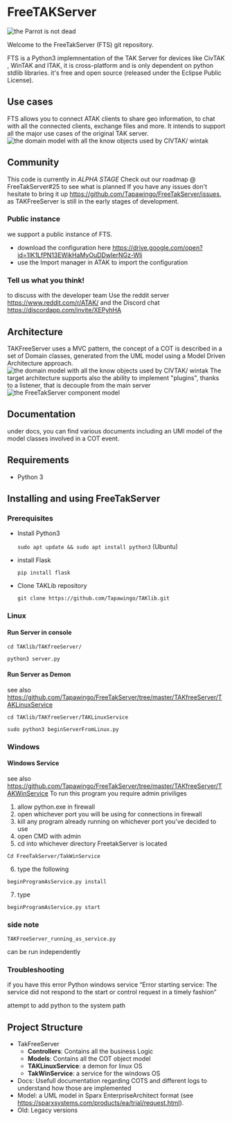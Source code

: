 # FreeTAKServer

![the Parrot is not dead](https://github.com/Tapawingo/FreeTakServer/blob/master/docs/FreeTakServer%20specs/FreeTakServerLogo.png?raw=true)

Welcome to the FreeTakServer (FTS) git repository.

FTS  is a Python3 implemnentation of the TAK Server for devices like CivTAK , WinTAK and ITAK, it is cross-platform and is only dependent on python stdlib libraries. 
it's free and open source  (released under the Eclipse Public License).

## Use cases
FTS allows you to connect ATAK clients to share geo information, to chat with all the connected clients, exchange files and more.
It intends to support all the major use cases of the original TAK server.
![the domain model with all the know objects used by CIVTAK/ wintak](https://github.com/Tapawingo/TAKlib/blob/master/docs/FreeTakServer%20specs/FreeTak%20Use%20Case%20model.png?raw=true)

## Community 
This code is currently in *ALPHA STAGE*
Check out our roadmap @ FreeTakServer#25 to see what is planned
If you have any issues don't hesitate to bring it up https://github.com/Tapawingo/FreeTakServer/issues,  as TAKFreeServer is still in the early stages of development.

### Public instance
we support a public instance of FTS.
- download the configuration here
https://drive.google.com/open?id=1IK1LfPN13EWikHaMyOuDDwIerNGz-Wli
- use the Import manager in ATAK to import the configuration

### Tell us what you think!
to discuss with the developer team
Use the reddit server 
https://www.reddit.com/r/ATAK/ 
and the Discord chat
https://discordapp.com/invite/XEPyhHA


## Architecture
TAKFreeServer uses a MVC pattern, the concept of a COT is described in a set of Domain classes, generated  from the UML model using a Model Driven Architecture approach.
![the domain model with all the know objects used by CIVTAK/ wintak](https://github.com/Tapawingo/TAKlib/blob/master/docs/FreeTakServer%20specs/FreeTAKServer%20Model.png?raw=true)
The target architecture supports also the ability to implement "plugins", thanks to a listener, that is decouple from the main server
![the FreeTakServer component model](https://github.com/Tapawingo/TAKlib/blob/master/docs/FreeTakServer%20specs/FreeTakServerComponents.png?raw=true)


## Documentation
under docs, you can find various documents including an UMl model of the model classes involved in a COT event.

## Requirements
- Python 3

## Installing and using FreeTakServer
### Prerequisites
- Install Python3

  `sudo apt update && sudo apt install python3` (Ubuntu)
  
- install Flask


  `pip install flask`


- Clone TAKLib repository

  `git clone https://github.com/Tapawingo/TAKlib.git`

### Linux

#### Run Server in console

```
cd TAKlib/TAKfreeServer/

python3 server.py
```

#### Run Server as Demon
see also https://github.com/Tapawingo/FreeTakServer/tree/master/TAKfreeServer/TAKLinuxService
```
cd TAKlib/TAKfreeServer/TAKLinuxService

sudo python3 beginServerFromLinux.py
```

### Windows

#### Windows Service
see also https://github.com/Tapawingo/FreeTakServer/tree/master/TAKfreeServer/TAKWinService
To run this program you require admin priviliges

1. allow python.exe in firewall
2. open whichever port you will be using for connections in firewall
3. kill any program already running on whichever port you've decided to use
4. open CMD with admin
5. cd into whichever directory FreetakServer is located
```
Cd FreeTakServer/TakWinService
```
6. type the following
```
beginProgramAsService.py install
```
7. type
```
beginProgramAsService.py start
```

### side note
```
TAKFreeServer_running_as_service.py
```
can be run independently

### Troubleshooting
if you have this error Python windows service “Error starting service: The service did not respond to the start or control request in a timely fashion”

attempt to add python to the system path

##  Project Structure
- TakFreeServer
  - **Controllers**: Contains all the business Logic
  - **Models**: Contains all the COT object model
  - **TAKLinuxService**:   a demon for linux OS
  -  **TakWinService**: a service for the windows OS
- Docs: Usefull documentation regarding COTS and different logs to understand how those are implemented
- Model: a UML model in Sparx EnterpriseArchitect format (see https://sparxsystems.com/products/ea/trial/request.html).
- Old: Legacy versions
